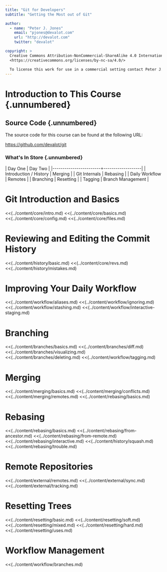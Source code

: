 ```yaml
---
title: "Git for Developers"
subtitle: "Getting the Most out of Git"

author:
  - name: "Peter J. Jones"
    email: "pjones@devalot.com"
    url: "http://devalot.com"
    twitter: "devalot"

copyright: >
  Creative Commons Attribution-NonCommercial-ShareAlike 4.0 International Public License:
  <https://creativecommons.org/licenses/by-nc-sa/4.0/>

  To license this work for use in a commercial setting contact Peter J. Jones.
---
```


Introduction to This Course {.unnumbered}
=========================================

Source Code {.unnumbered}
-------------------------

The source code for this course can be found at the following URL:

<https://github.com/devalot/git>

### What's In Store {.unnumbered}

  | Day One                | Day Two           |
  |------------------------+-------------------|
  | Introduction / History | Merging           |
  | Git Internals          | Rebasing          |
  | Daily Workflow         | Remotes           |
  | Branching              | Resetting         |
  | Tagging                | Branch Management |

Git Introduction and Basics
===========================

  <<(../content/core/intro.md)
  <<(../content/core/basics.md)
  <<(../content/core/config.md)
  <<(../content/core/files.md)

Reviewing and Editing the Commit History
========================================

  <<(../content/history/basic.md)
  <<(../content/core/revs.md)
  <<(../content/history/mistakes.md)

Improving Your Daily Workflow
=============================

  <<(../content/workflow/aliases.md)
  <<(../content/workflow/ignoring.md)
  <<(../content/workflow/stashing.md)
  <<(../content/workflow/interactive-staging.md)

Branching
=========

  <<(../content/branches/basics.md)
  <<(../content/branches/diff.md)
  <<(../content/branches/visualizing.md)
  <<(../content/branches/deleting.md)
  <<(../content/workflow/tagging.md)

Merging
=======

  <<(../content/merging/basics.md)
  <<(../content/merging/conflicts.md)
  <<(../content/merging/remotes.md)
  <<(../content/rebasing/basics.md)

Rebasing
========

  <<(../content/rebasing/basics.md)
  <<(../content/rebasing/from-ancestor.md)
  <<(../content/rebasing/from-remote.md)
  <<(../content/rebasing/interactive.md)
  <<(../content/history/squash.md)
  <<(../content/rebasing/trouble.md)

Remote Repositories
===================

  <<(../content/external/remotes.md)
  <<(../content/external/sync.md)
  <<(../content/external/tracking.md)

Resetting Trees
===============

  <<(../content/resetting/basic.md)
  <<(../content/resetting/soft.md)
  <<(../content/resetting/mixed.md)
  <<(../content/resetting/hard.md)
  <<(../content/resetting/uses.md)

Workflow Management
===================

  <<(../content/workflow/branches.md)
